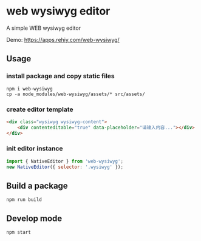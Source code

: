 # web wysiwyg editor

A simple WEB wysiwyg editor

Demo: https://apps.rehiy.com/web-wysiwyg/

## Usage

### install package and copy static files

```shell
npm i web-wysiwyg
cp -a node_modules/web-wysiwyg/assets/* src/assets/
```

### create editor template

```html
<div class="wysiwyg wysiwyg-content">
    <div contenteditable="true" data-placeholder="请输入内容..."></div>
</div>
```

### init editor instance

```js
import { NativeEditor } from 'web-wysiwyg';
new NativeEditor({ selector: '.wysiwyg' });
```

## Build a package

```shell
npm run build
```

## Develop mode

```shell
npm start
```
